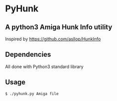# PyHunk
## A python3 Amiga Hunk Info utility
Inspired by https://github.com/asllop/HunkInfo

## Dependencies
All done with Python3 standard library
## Usage
`$ ./pyhunk.py Amiga file`
